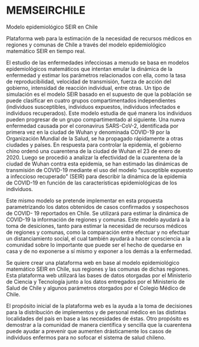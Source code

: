 # MEMSEIRCHILE
Modelo epidemiológico SEIR en Chile

Plataforma web para la estimación de la necesidad de recursos médicos en regiones y comunas de Chile a través del modelo epidemiológico matemático SEIR en tiempo real.

El estudio de las enfermedades infecciosas a menudo se basa en modelos epidemiológicos matemáticos que intentan emular la dinámica de la enfermedad y estimar los parámetros relacionados con ella, como la tasa de reproducibilidad, velocidad de transmisión, fuerza de acción del gobierno, intensidad de reacción individual, entre otras.
Un tipo de simulación es el modelo SEIR basado en el supuesto de que la población se puede clasificar en cuatro grupos compartimentados independientes (individuos susceptibles, individuos expuestos, individuos infectados e individuos recuperados). Este modelo estudia de qué manera los individuos pueden progresar de un grupo compartimentado al siguiente.
Una nueva enfermedad causada por el coronavirus  SARS-CoV-2, identificada por primera vez en la ciudad de Wuhan y denominada COVID-19 por la Organización Mundial de la Salud, se ha propagado rápidamente a otras ciudades y países. En respuesta para controlar la epidemia, el gobierno chino ordenó una cuarentena de la ciudad de Wuhan el 23 de enero de 2020. Luego se procedió a analizar la efectividad de la cuarentena de la ciudad de Wuhan contra esta epidemia, se han estimado las dinámicas de transmisión de COVID-19 mediante el uso del modelo "susceptible expuesto a infeccioso recuperado" (SEIR) para describir la dinámica de la epidemia de COVID-19 en función de las características epidemiológicas de los individuos.

Este mismo modelo se pretende implementar en esta propuesta parametrizando los datos obtenidos de casos confirmados y sospechosos de COVID- 19 reportados en Chile. Se utilizará para estimar la dinámica de COVID-19 la información de regiones y comunas. Este modelo ayudará a la toma de desiciones, tanto para estimar la necesidad de recursos médicos de regiones y comunas, como la comparación entre efectuar y no efectuar un distanciamiento social, el cual también ayudará a hacer consciencia a la comunidad sobre lo importante que puede ser el hecho de quedarse en casa y de no exponerse a sí mismo y exponer a los demás a la enfermedad.

Se quiere crear una plataforma web en base al modelo epidemiológico matemático SEIR en Chile, sus regiones y las comunas de dichas regiones. Esta plataforma web utilizará las bases de datos otorgadas por el Ministerio de Ciencia y Tecnología junto a los datos entregados por el Ministerio de Salud de Chile y algunos parámetros otorgados por el Colegio Médico de Chile.

El propósito inicial de la plataforma web es la ayuda a la toma de decisiones para la distribución de implementos y de personal médico en las distintas localidades del país en base a las necesidades de éstas. Otro propósito es demostrar a la comunidad de manera científica y sencilla que la cuarentena puede ayudar a prevenir que aumenten drásticamente los casos de individuos enfermos para no sofocar el sistema de salud chileno.
